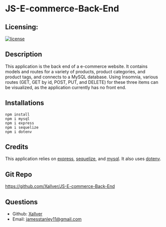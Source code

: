 # JS-E-commerce-Back-End

## Licensing:
[![license](https://img.shields.io/badge/license-MIT-brightgreen)](https://shields.io)

## Description

This application is the back end of a e-commerce website. It contains models and routes for a variety of products, product categories, and product tags, and connects to a MySQL database. Using Insomnia, various routes (GET, GET by id, POST, PUT, and DELETE) for these three items can be visualized, as the application currently has no front end.



## Installations

    npm install
    npm i mysql
    npm i express
    npm i sequelize
    npm i dotenv



## Credits

This application relies on [express](https://www.npmjs.com/package/express), [sequelize](https://www.npmjs.com/package/sequelize), and [mysql](https://www.npmjs.com/package/mysql). It also uses [dotenv](https://www.npmjs.com/package/dotenv).    
    

## Git Repo 
https://github.com/Xallver/JS-E-commerce-Back-End

## Questions
- Github: [Xallver](https://github.com/Xallver)
- Email: jamesstanley11@gmail.com